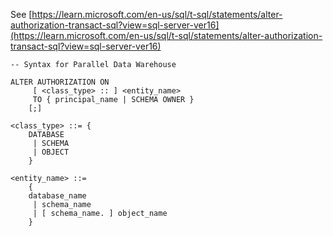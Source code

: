 See [https://learn.microsoft.com/en-us/sql/t-sql/statements/alter-authorization-transact-sql?view=sql-server-ver16](https://learn.microsoft.com/en-us/sql/t-sql/statements/alter-authorization-transact-sql?view=sql-server-ver16)
```
-- Syntax for Parallel Data Warehouse

ALTER AUTHORIZATION ON
     [ <class_type> :: ] <entity_name>
     TO { principal_name | SCHEMA OWNER }
    [;]

<class_type> ::= {
    DATABASE
     | SCHEMA
     | OBJECT
    }

<entity_name> ::=
    {
    database_name
     | schema_name
     | [ schema_name. ] object_name
    }
```
